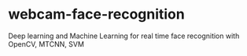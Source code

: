 # webcam-face-recognition
Deep learning and Machine Learning for real time face recognition with OpenCV, MTCNN, SVM
